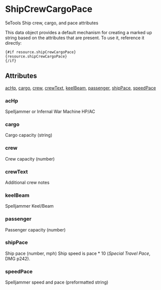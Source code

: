 # ShipCrewCargoPace

5eTools Ship crew, cargo, and pace attributes

This data object provides a default mechanism for creating a marked up string based on the attributes that are present. To use it, reference it directly:  
 ```  
 {#if resource.shipCrewCargoPace}  
 {resource.shipCrewCargoPace}  
 {/if}  
 ```  


## Attributes

[acHp](#achp), [cargo](#cargo), [crew](#crew), [crewText](#crewtext), [keelBeam](#keelbeam), [passenger](#passenger), [shipPace](#shippace), [speedPace](#speedpace)


### acHp

Spelljammer or Infernal War Machine HP/AC

### cargo

Cargo capacity (string)

### crew

Crew capacity (number)

### crewText

Additional crew notes

### keelBeam

Spelljammer Keel/Beam

### passenger

Passenger capacity (number)

### shipPace

Ship pace (number, mph) Ship speed is pace * 10 (*Special Travel Pace*, DMG p242).

### speedPace

Spelljammer speed and pace (preformatted string)
